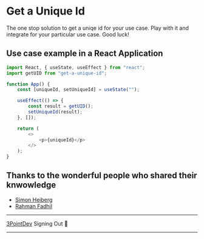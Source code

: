 # Get a Unique Id

The one stop solution to get a uniqe id for your use case. Play with it and integrate for your particular use case. Good luck!

## Use case example in a React Application

```javascript
import React, { useState, useEffect } from "react";
import getUID from "get-a-unique-id";

function App() {
    const [uniqueId, setUniqueId] = useState("");

    useEffect(() => {
        const result = getUID();
        setUniqueId(result);
    }, []);

    return (
        <>
            <p>{uniqueId}</p>
        </>
    );
}
```

## Thanks to the wonderful people who shared their knwowledge

-   [Simon Heiberg](https://twitter.com/SimonHoiberg)
-   [Rahman Fadhil](https://dev.to/rahmanfadhil)

---

[3PointDev](https://threpointdev.com) Signing Out 🤘

---
